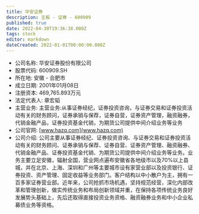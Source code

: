 ```yaml
---
title: 华安证券
description: 主板 - 证券 - 600909
published: true
date: 2022-04-30T19:36:38.000Z
tags: stock
editor: markdown
dateCreated: 2022-01-01T00:00:00.000Z
---
```


- 公司名称: 华安证券股份有限公司
- 股票代码: 600909.SH
- 所在地: 安徽 - 合肥市
- 成立日期: 2001年01月08日
- 注册资本: 469,765.893万元
- 法定代表人: 章宏韬
- 主营业务: 主营业务:从事证券经纪，证券投资咨询，与证券交易和证券投资活动有关的财务顾问，证券承销与保荐，证券自营，证券资产管理，融资融券，代销金融产品，证券投资基金代销，为期货公司提供中间介绍业务等业务
- 公司官网: [www.hazq.com](www.hazq.com)
- 公司介绍: 公司主要从事证券经纪、证券投资咨询、与证券交易和证券投资活动有关的财务顾问、证券承销与保荐、证券自营、证券资产管理、融资融券、代销金融产品、证券投资基金代销、为期货公司提供中间介绍业务等业务。业务主要立足安徽，辐射全国，营业网点遍布安徽省各地级市以及70%以上县城，并在北京、上海、深圳和广州等主要城市设有家营业部以及投资银行、证券投资、资产管理、固定收益等业务部门。客户结构以中小散户为主，拥有一百多家证券营业部。近年来，公司抢抓市场机遇，坚持规范经营，深化内部改革和管理创新，做实传统业务和布局创新领域并重，在保持各项传统业务良好发展势头基础上，先后还取得直接投资业务资格、融资融券业务和中小企业私募债业务等资格。


